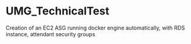 # UMG_TechnicalTest
Creation of an EC2 ASG running docker engine automatically, with RDS instance, attendant security groups 
